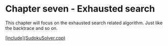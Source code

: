 # Chapter seven - Exhausted search

This chapter will focus on the exhausted search related algorithm. Just like the backtrace and so on.

[\[include\]\(SudokuSolver.cpp\)](/Code/CombinationSum/test.cpp)

